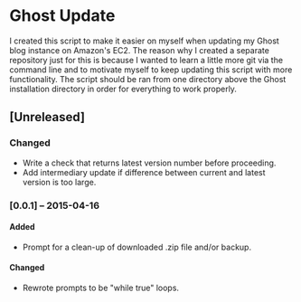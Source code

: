 # Ghost Update
I created this script to make it easier on myself when updating my Ghost blog instance on Amazon's EC2. The reason why I created a separate repository just for this is because I wanted to learn a little more git via the command line and to motivate myself to keep updating this script with more functionality. The script should be ran from one directory above the Ghost installation directory in order for everything to work properly.

## [Unreleased]
### Changed
- Write a check that returns latest version number before proceeding.
- Add intermediary update if difference between current and latest version is too large.

### [0.0.1] – 2015-04-16
#### Added
- Prompt for a clean-up of downloaded .zip file and/or backup.

#### Changed
- Rewrote prompts to be "while true" loops.